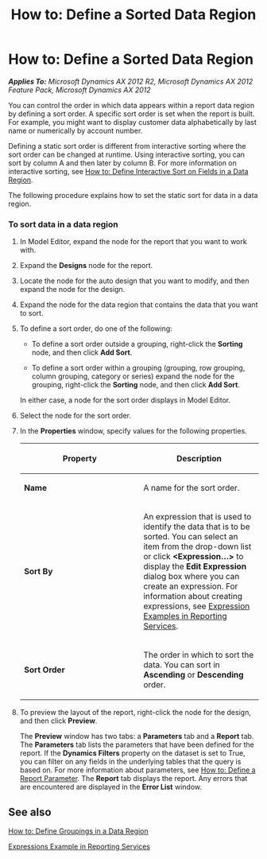 ﻿---
title: 'How to: Define a Sorted Data Region'
TOCTitle: 'How to: Define a Sorted Data Region'
ms:assetid: 5922c178-4c94-4dda-a3a1-f4a7e41e177e
ms:mtpsurl: https://technet.microsoft.com/en-us/library/Cc554426(v=AX.60)
ms:contentKeyID: 28119361
ms.date: 11/07/2012
mtps_version: v=AX.60
f1_keywords:
- Microsoft.Dynamics.Framework.Design.Model.Reports.SortDefinition
---

# How to: Define a Sorted Data Region 


_**Applies To:** Microsoft Dynamics AX 2012 R2, Microsoft Dynamics AX 2012 Feature Pack, Microsoft Dynamics AX 2012_

You can control the order in which data appears within a report data region by defining a sort order. A specific sort order is set when the report is built. For example, you might want to display customer data alphabetically by last name or numerically by account number.

Defining a static sort order is different from interactive sorting where the sort order can be changed at runtime. Using interactive sorting, you can sort by column A and then later by column B. For more information on interactive sorting, see [How to: Define Interactive Sort on Fields in a Data Region](how-to-define-interactive-sort-on-fields-in-a-data-region.md).

The following procedure explains how to set the static sort for data in a data region.

### To sort data in a data region

1.  In Model Editor, expand the node for the report that you want to work with.

2.  Expand the **Designs** node for the report.

3.  Locate the node for the auto design that you want to modify, and then expand the node for the design.

4.  Expand the node for the data region that contains the data that you want to sort.

5.  To define a sort order, do one of the following:
    
      - To define a sort order outside a grouping, right-click the **Sorting** node, and then click **Add Sort**.
    
      - To define a sort order within a grouping (grouping, row grouping, column grouping, category or series) expand the node for the grouping, right-click the **Sorting** node, and then click **Add Sort**.
    
    In either case, a node for the sort order displays in Model Editor.

6.  Select the node for the sort order.

7.  In the **Properties** window, specify values for the following properties.
    
    <table>
    <colgroup>
    <col style="width: 50%" />
    <col style="width: 50%" />
    </colgroup>
    <thead>
    <tr class="header">
    <th><p>Property</p></th>
    <th><p>Description</p></th>
    </tr>
    </thead>
    <tbody>
    <tr class="odd">
    <td><p><strong>Name</strong></p></td>
    <td><p>A name for the sort order.</p></td>
    </tr>
    <tr class="even">
    <td><p><strong>Sort By</strong></p></td>
    <td><p>An expression that is used to identify the data that is to be sorted. You can select an item from the drop-down list or click <strong>&lt;Expression…&gt;</strong> to display the <strong>Edit Expression</strong> dialog box where you can create an expression. For information about creating expressions, see <a href="http://go.microsoft.com/fwlink/?linkid=106936">Expression Examples in Reporting Services</a>.</p></td>
    </tr>
    <tr class="odd">
    <td><p><strong>Sort Order</strong></p></td>
    <td><p>The order in which to sort the data. You can sort in <strong>Ascending</strong> or <strong>Descending</strong> order.</p></td>
    </tr>
    </tbody>
    </table>


8.  To preview the layout of the report, right-click the node for the design, and then click **Preview**.
    
    The **Preview** window has two tabs: a **Parameters** tab and a **Report** tab. The **Parameters** tab lists the parameters that have been defined for the report. If the **Dynamics Filters** property on the dataset is set to True, you can filter on any fields in the underlying tables that the query is based on. For more information about parameters, see [How to: Define a Report Parameter](how-to-define-a-report-parameter.md). The **Report** tab displays the report. Any errors that are encountered are displayed in the **Error List** window.

## See also

[How to: Define Groupings in a Data Region](how-to-define-groupings-in-a-data-region.md)

[Expressions Example in Reporting Services](http://go.microsoft.com/fwlink/?linkid=106936)

